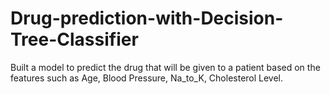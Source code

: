 # Drug-prediction-with-Decision-Tree-Classifier
Built a model to predict the drug that will be given to a patient based on the features such as Age, Blood Pressure, Na_to_K, Cholesterol Level.

